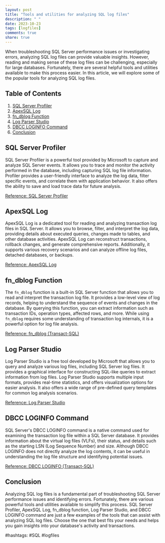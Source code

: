 ```yaml
---
layout: post
title: "Tools and utilities for analyzing SQL log files"
description: " "
date: 2023-10-23
tags: [logfiles]
comments: true
share: true
---
```


When troubleshooting SQL Server performance issues or investigating errors, analyzing SQL log files can provide valuable insights. However, reading and making sense of these log files can be challenging, especially for large databases. Fortunately, there are several helpful tools and utilities available to make this process easier. In this article, we will explore some of the popular tools for analyzing SQL log files.

## Table of Contents
1. [SQL Server Profiler](#sql-server-profiler)
2. [ApexSQL Log](#apexsql-log)
3. [fn_dblog Function](#fn-dblog-function)
4. [Log Parser Studio](#log-parser-studio)
5. [DBCC LOGINFO Command](#dbcc-loginfo-command)
6. [Conclusion](#conclusion)

## SQL Server Profiler
SQL Server Profiler is a powerful tool provided by Microsoft to capture and analyze SQL Server events. It allows you to trace and monitor the activity performed in the database, including capturing SQL log file information. Profiler provides a user-friendly interface to analyze the log data, filter specific events, and correlate them with application behavior. It also offers the ability to save and load trace data for future analysis.

[Reference: SQL Server Profiler](https://docs.microsoft.com/en-us/sql/tools/sql-server-profiler/sql-server-profiler?view=sql-server-ver15)

## ApexSQL Log
ApexSQL Log is a dedicated tool for reading and analyzing transaction log files in SQL Server. It allows you to browse, filter, and interpret the log data, providing details about executed queries, changes made to tables, and other database activities. ApexSQL Log can reconstruct transactions, rollback changes, and generate comprehensive reports. Additionally, it supports various recovery scenarios and can analyze offline log files, detached databases, or backups.

[Reference: ApexSQL Log](https://www.apexsql.com/sql_tools_log.aspx)

## fn_dblog Function
The `fn_dblog` function is a built-in SQL Server function that allows you to read and interpret the transaction log file. It provides a low-level view of log records, helping to understand the sequence of events and changes in the database. By querying this function, you can extract information such as transaction IDs, operation types, affected rows, and more. While using `fn_dblog` requires some understanding of transaction log internals, it is a powerful option for log file analysis.

[Reference: fn_dblog (Transact-SQL)](https://docs.microsoft.com/en-us/sql/t-sql/functions/fn-dblog-transact-sql?view=sql-server-ver15)

## Log Parser Studio
Log Parser Studio is a free tool developed by Microsoft that allows you to query and analyze various log files, including SQL Server log files. It provides a graphical interface for constructing SQL-like queries to extract information from log files. Log Parser Studio supports multiple input formats, provides real-time statistics, and offers visualization options for easier analysis. It also offers a wide range of pre-defined query templates for common log analysis scenarios.

[Reference: Log Parser Studio](https://github.com/microsoft/logparserstudio)

## DBCC LOGINFO Command
SQL Server's DBCC LOGINFO command is a native command used for examining the transaction log file within a SQL Server database. It provides information about the virtual log files (VLFs), their status, and details such as the starting LSN (Log Sequence Number) and size. Although DBCC LOGINFO does not directly analyze the log contents, it can be useful in understanding the log file structure and identifying potential issues.

[Reference: DBCC LOGINFO (Transact-SQL)](https://docs.microsoft.com/en-us/sql/t-sql/database-console-commands/dbcc-loginfo-transact-sql?view=sql-server-ver15)

## Conclusion
Analyzing SQL log files is a fundamental part of troubleshooting SQL Server performance issues and identifying errors. Fortunately, there are various powerful tools and utilities available to simplify this process. SQL Server Profiler, ApexSQL Log, fn_dblog function, Log Parser Studio, and DBCC LOGINFO command are just a few examples of the tools that can assist with analyzing SQL log files. Choose the one that best fits your needs and helps you gain insights into your database's activity and transactions.

#hashtags: #SQL #logfiles